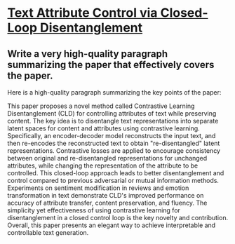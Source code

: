 # [Text Attribute Control via Closed-Loop Disentanglement](https://arxiv.org/abs/2312.00277)

## Write a very high-quality paragraph summarizing the paper that effectively covers the paper.

 Here is a high-quality paragraph summarizing the key points of the paper:

This paper proposes a novel method called Contrastive Learning Disentanglement (CLD) for controlling attributes of text while preserving content. The key idea is to disentangle text representations into separate latent spaces for content and attributes using contrastive learning. Specifically, an encoder-decoder model reconstructs the input text, and then re-encodes the reconstructed text to obtain "re-disentangled" latent representations. Contrastive losses are applied to encourage consistency between original and re-disentangled representations for unchanged attributes, while changing the representation of the attribute to be controlled. This closed-loop approach leads to better disentanglement and control compared to previous adversarial or mutual information methods. Experiments on sentiment modification in reviews and emotion transformation in text demonstrate CLD's improved performance on accuracy of attribute transfer, content preservation, and fluency. The simplicity yet effectiveness of using contrastive learning for disentanglement in a closed control loop is the key novelty and contribution. Overall, this paper presents an elegant way to achieve interpretable and controllable text generation.

